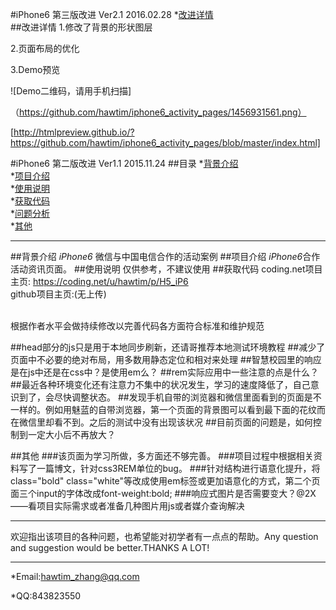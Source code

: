 #iPhone6  第三版改进 Ver2.1 2016.02.28
*[改进详情](#改进详情)<br>
<a name="改进详情"></a>
##改进详情
1.修改了背景的形状图层

2.页面布局的优化

3.Demo预览

![Demo二维码，请用手机扫描]

（https://github.com/hawtim/iphone6_activity_pages/1456931561.png）

[http://htmlpreview.github.io/?https://github.com/hawtim/iphone6_activity_pages/blob/master/index.html]

#iPhone6  第二版改进 Ver1.1 2015.11.24
##目录
*[背景介绍](#背景介绍)<br>
*[项目介绍](#项目介绍)<br>
*[使用说明](#使用说明)<br>
*[获取代码](#获取代码)<br>
*[问题分析](#问题分析)<br>
*[其他](#其他)
- - -
<a name="背景介绍"></a>
##背景介绍
*iPhone6* 微信与中国电信合作的活动案例
<a name="项目介绍"></a>
##项目介绍
*iPhone6*合作活动资讯页面。
<a name="使用说明"></a>
##使用说明
仅供参考，不建议使用
<a name="获取代码"></a>
##获取代码
coding.net项目主页:
<https://coding.net/u/hawtim/p/H5_iP6><br>
github项目主页:(无上传)
<dd><https://github.com/hawtim/iPhone6></dd>
<br>根据作者水平会做持续修改以完善代码各方面符合标准和维护规范
<a name="问题分析"></a>

##head部分的js只是用于本地同步刷新，还请哥推荐本地测试环境教程
##减少了页面中不必要的绝对布局，用多数用静态定位和相对来处理
##智慧校园里的响应是在js中还是在css中？是使用em么？
##rem实际应用中一些注意的点是什么？
##最近各种环境变化还有注意力不集中的状况发生，学习的速度降低了，自己意识到了，会尽快调整状态。
##发现手机自带的浏览器和微信里面看到的页面是不一样的。例如用魅蓝的自带浏览器，第一个页面的背景图可以看到最下面的花纹而在微信里却看不到。之后的测试中没有出现该状况
##目前页面的问题是，如何控制到一定大小后不再放大？

<a name="其他"></a>
##其他
###该页面为学习所做，多方面还不够完善。
###项目过程中根据相关资料写了一篇博文，针对css3REM单位的bug。
###针对结构进行语意化提升，将class="bold" class="white"等改成使用em标签或更加语意化的方式，第二个页面三个input的字体改成font-weight:bold;
###响应式图片是否需要变大？@2X——看项目实际需求或者准备几种图片用js或者媒介查询解决
****
欢迎指出该项目的各种问题，也希望能对初学者有一点点的帮助。Any question and suggestion would be better.THANKS A LOT!
****
*Email:<hawtim_zhang@qq.com>

*QQ:843823550

